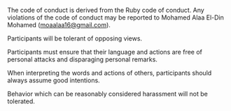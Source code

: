 The code of conduct is derived from the Ruby code of conduct. Any violations of the code of conduct may be reported to Mohamed Alaa El-Din Mohamed (moaalaa16@gmail.com).

Participants will be tolerant of opposing views.

Participants must ensure that their language and actions are free of personal attacks and disparaging personal remarks.

When interpreting the words and actions of others, participants should always assume good intentions.

Behavior which can be reasonably considered harassment will not be tolerated.
